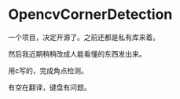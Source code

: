 # OpencvCornerDetection


一个项目，决定开源了。之前还都是私有库来着。

然后我近期稍稍改成人能看懂的东西发出来。

用c写的，完成角点检测。


有空在翻译，键盘有问题。
